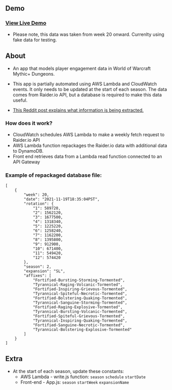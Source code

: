 ## Demo

### [View Live Demo](https://mythicplus.vercel.app/)

- Please note, this data was taken from week 20 onward. Currenlty using fake data for testing.

## About

- An app that models player engagement data in World of Warcraft Mythic+ Dungeons.

- This app is partially automated using AWS Lambda and CloudWatch events. It only needs to be updated at the start of each season. The data comes from Raider.io API, but a database is required to make this data useful.

- [This Reddit post explains what information is being extracted.](https://www.reddit.com/r/wow/comments/o5nocw/comment/h2ov91n/?utm_source=share&utm_medium=web2x&context=3)

### How does it work?

- CloudWatch schedules AWS Lambda to make a weekly fetch request to Raider.io API
- AWS Lambda function repackages the Raider.io data with additional data to DynamoDB.
- Front end retrieves data from a Lambda read function connected to an API Gateway

### Example of repackaged database file:

```
[
    {
        "week": 20,
        "date": "2021-11-19T18:35:04PST",
        "rotation": {
            "1": 589720,
            "2": 1562120,
            "3": 1677500,
            "4": 1318340,
            "5": 1225220,
            "6": 1258240,
            "7": 1162200,
            "8": 1395800,
            "9": 912900,
            "10": 671400,
            "11": 549420,
            "12": 574420
        },
        "season": 2,
        "expansion": "SL",
        "affixes": [
            "Fortified-Bursting-Storming-Tormented",
            "Tyrannical-Raging-Volcanic-Tormented",
            "Fortified-Inspiring-Grievous-Tormented",
            "Tyrannical-Spiteful-Necrotic-Tormented",
            "Fortified-Bolstering-Quaking-Tormented",
            "Tyrannical-Sanguine-Storming-Tormented",
            "Fortified-Raging-Explosive-Tormented",
            "Tyrannical-Bursting-Volcanic-Tormented",
            "Fortified-Spiteful-Grievous-Tormented",
            "Tyrannical-Inspiring-Quaking-Tormented",
            "Fortified-Sanguine-Necrotic-Tormented",
            "Tyrannical-Bolstering-Explosive-Tormented"
        ]
    }
]
```

## Extra

- At the start of each season, update these constants:
  - AWS Lambda - write.js function: `season` `schedule` `startDate`
  - Front-end - App.js: `season` `startWeek` `expansionName`
